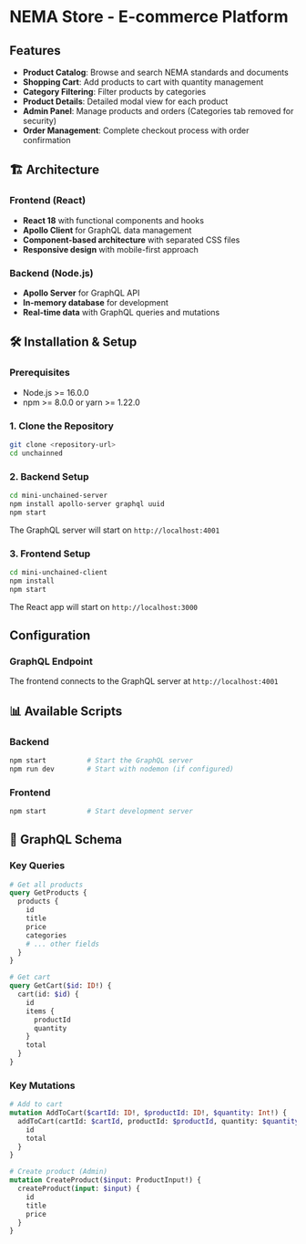 # NEMA Store - E-commerce Platform
##  Features

- **Product Catalog**: Browse and search NEMA standards and documents
- **Shopping Cart**: Add products to cart with quantity management
- **Category Filtering**: Filter products by categories
- **Product Details**: Detailed modal view for each product
- **Admin Panel**: Manage products and orders (Categories tab removed for security)
- **Order Management**: Complete checkout process with order confirmation

## 🏗️ Architecture

### Frontend (React)
- **React 18** with functional components and hooks
- **Apollo Client** for GraphQL data management
- **Component-based architecture** with separated CSS files
- **Responsive design** with mobile-first approach

### Backend (Node.js)
- **Apollo Server** for GraphQL API
- **In-memory database** for development
- **Real-time data** with GraphQL queries and mutations

## 🛠️ Installation & Setup

### Prerequisites
- Node.js >= 16.0.0
- npm >= 8.0.0 or yarn >= 1.22.0

### 1. Clone the Repository
```bash
git clone <repository-url>
cd unchainned
```

### 2. Backend Setup
```bash
cd mini-unchained-server
npm install apollo-server graphql uuid
npm start
```

The GraphQL server will start on `http://localhost:4001`

### 3. Frontend Setup
```bash
cd mini-unchained-client
npm install
npm start
```
The React app will start on `http://localhost:3000`

##  Configuration
### GraphQL Endpoint
The frontend connects to the GraphQL server at `http://localhost:4001`

## 📊 Available Scripts

### Backend
```bash
npm start          # Start the GraphQL server
npm run dev        # Start with nodemon (if configured)
```

### Frontend
```bash
npm start          # Start development server
```

## 🔄 GraphQL Schema

### Key Queries
```graphql
# Get all products
query GetProducts {
  products {
    id
    title
    price
    categories
    # ... other fields
  }
}

# Get cart
query GetCart($id: ID!) {
  cart(id: $id) {
    id
    items {
      productId
      quantity
    }
    total
  }
}
```

### Key Mutations
```graphql
# Add to cart
mutation AddToCart($cartId: ID!, $productId: ID!, $quantity: Int!) {
  addToCart(cartId: $cartId, productId: $productId, quantity: $quantity) {
    id
    total
  }
}

# Create product (Admin)
mutation CreateProduct($input: ProductInput!) {
  createProduct(input: $input) {
    id
    title
    price
  }
}
```




